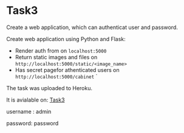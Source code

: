 # Task3

Create a web application, which can authenticat user and password.


Create web application using Python and Flask:
* Render auth from on `localhost:5000`
* Return static images and files on `http://localhost:5000/static/<image_name>`
* Has secret pagefor athenticated users on `http://localhost:5000/cabinet`
    `

The task was uploaded to Heroku.

It is avialable on: [Task3](https://ghadeer-darwesh-auth.herokuapp.com)

username : admin

password:  password
